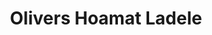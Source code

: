 ---
title: "Olivers Hoamat Ladele"
url: /seefeld-in-tirol/olivers-hoamat-ladele/
shop: Allgemein
---